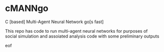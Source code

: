 # cMANNgo
C [based] Multi-Agent Neural Network go[s fast]

This repo has code to run multi-agent neural networks for purposes of social simulation and assoiated analysis code with some preliminary outputs

eof
